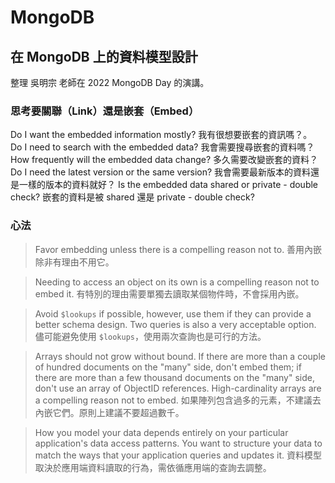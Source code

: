 # MongoDB

## 在 MongoDB 上的資料模型設計

整理 吳明宗 老師在 2022 MongoDB Day 的演講。 

### 思考要關聯（Link）還是嵌套（Embed）

Do I want the embedded information mostly?
我有很想要嵌套的資訊嗎？。
Do I need to search with the embedded data?
我會需要搜尋嵌套的資料嗎？
How frequently will the embedded data change?
多久需要改變嵌套的資料？
Do I need the latest version or the same version?
我會需要最新版本的資料還是一樣的版本的資料就好？
Is the embedded data shared or private - double check?
嵌套的資料是被 shared 還是 private - double check?

### 心法

> Favor embedding unless there is a compelling reason not to.
> 善用內嵌除非有理由不用它。

> Needing to access an object on its own is a compelling reason not to embed it.
> 有特別的理由需要單獨去讀取某個物件時，不會採用內嵌。

> Avoid `$lookups` if possible, however, use them if they can provide a better schema design. Two queries is also a very acceptable option.
> 儘可能避免使用 `$lookups`，使用兩次查詢也是可行的方法。

> Arrays should not grow without bound. If there are more than a couple of hundred documents on the "many" side, don't embed them; if there are more than a few thousand documents on the "many" side, don't use an array of ObjectID references. High-cardinality arrays are a compelling reason not to embed.
> 如果陣列包含過多的元素，不建議去內嵌它們。原則上建議不要超過數千。

> How you model your data depends entirely on your particular application's data access patterns. You want to structure your data to match the ways that your application queries and updates it.
> 資料模型取決於應用端資料讀取的行為，需依循應用端的查詢去調整。
